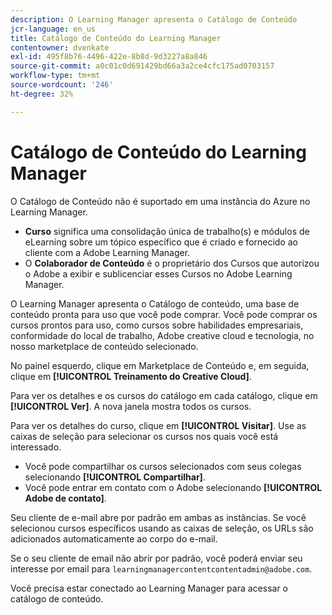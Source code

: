 ```yaml
---
description: O Learning Manager apresenta o Catálogo de Conteúdo
jcr-language: en_us
title: Catálogo de Conteúdo do Learning Manager
contentowner: dvenkate
exl-id: 495f8b76-4496-422e-8b8d-9d3227a8a846
source-git-commit: a0c01c0d691429bd66a3a2ce4cfc175ad0703157
workflow-type: tm+mt
source-wordcount: '246'
ht-degree: 32%

---
```


# Catálogo de Conteúdo do Learning Manager

<!--Learning Manager introduces Content Catalog-->

O Catálogo de Conteúdo não é suportado em uma instância do Azure no Learning Manager.

* **Curso** significa uma consolidação única de trabalho(s) e módulos de eLearning sobre um tópico específico que é criado e fornecido ao cliente com a Adobe Learning Manager.
* O **Colaborador de Conteúdo** é o proprietário dos Cursos que autorizou o Adobe a exibir e sublicenciar esses Cursos no Adobe Learning Manager.

O Learning Manager apresenta o Catálogo de conteúdo, uma base de conteúdo pronta para uso que você pode comprar. Você pode comprar os cursos prontos para uso, como cursos sobre habilidades empresariais, conformidade do local de trabalho, Adobe creative cloud e tecnologia, no nosso marketplace de conteúdo selecionado.

No painel esquerdo, clique em Marketplace de Conteúdo e, em seguida, clique em **[!UICONTROL Treinamento do Creative Cloud]**.

<!--![](assets/content-catalog.png)-->

Para ver os detalhes e os cursos do catálogo em cada catálogo, clique em **[!UICONTROL Ver]**. A nova janela mostra todos os cursos.

<!--![](assets/course-details.png)-->

Para ver os detalhes do curso, clique em **[!UICONTROL Visitar]**. Use as caixas de seleção para selecionar os cursos nos quais você está interessado.

* Você pode compartilhar os cursos selecionados com seus colegas selecionando **[!UICONTROL Compartilhar]**.
* Você pode entrar em contato com o Adobe selecionando **[!UICONTROL Adobe de contato]**.

<!--![](assets/course-details.png)-->

Seu cliente de e-mail abre por padrão em ambas as instâncias. Se você selecionou cursos específicos usando as caixas de seleção, os URLs são adicionados automaticamente ao corpo do e-mail.

Se o seu cliente de email não abrir por padrão, você poderá enviar seu interesse por email para `learningmanagercontentcontentadmin@adobe.com`.

Você precisa estar conectado ao Learning Manager para acessar o catálogo de conteúdo.
